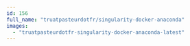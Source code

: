 ```yaml
---
id: 156
full_name: "truatpasteurdotfr/singularity-docker-anaconda"
images: 
  - "truatpasteurdotfr-singularity-docker-anaconda-latest"
---
```

